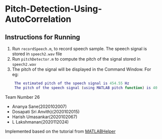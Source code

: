 # Pitch-Detection-Using-AutoCorrelation

## Instructions for Running

  1. Run `recordSpeech.m`, to record speech sample. The speech signal is stored in `speech2.wav` file
  2. Run `pitchDetector.m` to compute the pitch of the signal stored in `speech2.wav`
  3. The pitch of the signal will be displayed in the Command Window.
     For eg:
     ```matlab
      The estimated pitch of the speech signal is 454.55 Hz
      The pitch of the speech signal (using MATLAB pitch function) is 400.00
     ```
      
Team Number 26
- Ananya Sane(2020102007)
- Dosapati Sri Anvith}(2020102015)
- Harish Umasankar(2020102067)
- L Lakshmanan(2020112024)
 

Implemented based on the tutorial from [MATLABHelper](https://matlabhelper.com/blog/matlab/pitch-detection-of-speech-signal-using-autocorrelation-method-in-matlab/)

